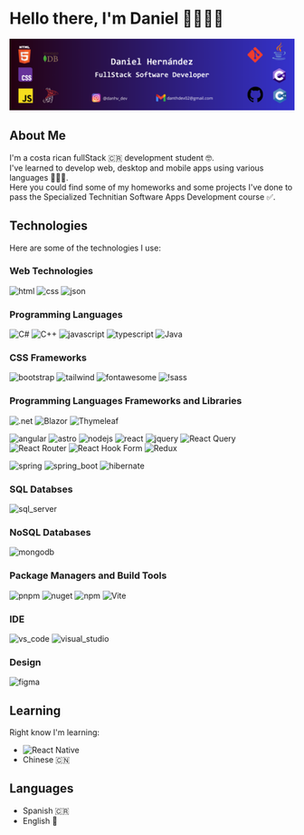 # Hello there, I'm Daniel 👋👨🏾‍💻
![Banner](danth_dev_banner.png)

## About Me
I'm a costa rican fullStack 🇨🇷 development student 🤓.  
I've learned to develop web, desktop and mobile apps using various languages 👨🏾‍💻.  
Here you could find some of my homeworks and some projects I've done to pass the Specialized Technitian Software Apps Development course ✅.  

## Technologies 
Here are some of the technologies I use:  

### Web Technologies  
![html](https://img.shields.io/badge/HTML5-E34F26?style=for-the-badge&logo=html5&logoColor=white) ![css](https://img.shields.io/badge/CSS3-1572B6?style=for-the-badge&logo=css3&logoColor=white) ![json](https://img.shields.io/badge/json-5E5C5C?style=for-the-badge&logo=json&logoColor=white)    

### Programming Languages  
![C#](https://img.shields.io/badge/C%23-239120?style=for-the-badge&logo=csharp&logoColor=white) ![C++](https://img.shields.io/badge/C%2B%2B-00599C?style=for-the-badge&logo=c%2B%2B&logoColor=white) ![javascript](https://img.shields.io/badge/JavaScript-323330?style=for-the-badge&logo=javascript&logoColor=F7DF1E) ![typescript](https://img.shields.io/badge/TypeScript-007ACC?style=for-the-badge&logo=typescript&logoColor=white) ![Java](https://img.shields.io/badge/java-%23ED8B00.svg?style=for-the-badge&logo=openjdk&logoColor=white)    

### CSS Frameworks  
![bootstrap](https://img.shields.io/badge/Bootstrap-563D7C?style=for-the-badge&logo=bootstrap&logoColor=white) ![tailwind](https://img.shields.io/badge/Tailwind_CSS-38B2AC?style=for-the-badge&logo=tailwind-css&logoColor=white) ![fontawesome](https://img.shields.io/badge/Font_Awesome-339AF0?style=for-the-badge&logo=fontawesome&logoColor=white) ![!sass](https://img.shields.io/badge/Sass-CC6699?style=for-the-badge&logo=sass&logoColor=white)    

### Programming Languages Frameworks and Libraries  
![.net](https://img.shields.io/badge/.NET-512BD4?style=for-the-badge&logo=dotnet&logoColor=white) 	![Blazor](https://img.shields.io/badge/blazor-%235C2D91.svg?style=for-the-badge&logo=blazor&logoColor=white) ![Thymeleaf](https://img.shields.io/badge/Thymeleaf-%23005C0F.svg?style=for-the-badge&logo=Thymeleaf&logoColor=white)    

![angular](https://img.shields.io/badge/Angular-DD0031?style=for-the-badge&logo=angular&logoColor=white) ![astro](https://img.shields.io/badge/Astro-0C1222?style=for-the-badge&logo=astro&logoColor=FDFDFE) ![nodejs](https://img.shields.io/badge/Node%20js-339933?style=for-the-badge&logo=nodedotjs&logoColor=white) ![react](https://img.shields.io/badge/React-20232A?style=for-the-badge&logo=react&logoColor=61DAFB) ![jquery](https://img.shields.io/badge/jQuery-0769AD?style=for-the-badge&logo=jquery&logoColor=white) ![React Query](https://img.shields.io/badge/-React%20Query-FF4154?style=for-the-badge&logo=react%20query&logoColor=white) 	![React Router](https://img.shields.io/badge/React_Router-CA4245?style=for-the-badge&logo=react-router&logoColor=white) ![React Hook Form](https://img.shields.io/badge/React%20Hook%20Form-%23EC5990.svg?style=for-the-badge&logo=reacthookform&logoColor=white) ![Redux](https://img.shields.io/badge/redux-%23593d88.svg?style=for-the-badge&logo=redux&logoColor=white)

![spring](https://img.shields.io/badge/Spring-6DB33F?style=for-the-badge&logo=spring&logoColor=white) ![spring_boot](https://img.shields.io/badge/Spring_Boot-6DB33F?style=for-the-badge&logo=spring-boot&logoColor=white) ![hibernate](https://img.shields.io/badge/Hibernate-59666C?style=for-the-badge&logo=Hibernate&logoColor=white)

### SQL Databses
![sql_server](https://img.shields.io/badge/Microsoft%20SQL%20Server-CC2927?style=for-the-badge&logo=microsoft%20sql%20server&logoColor=white)    

### NoSQL Databases
![mongodb](https://img.shields.io/badge/MongoDB-4EA94B?style=for-the-badge&logo=mongodb&logoColor=white)    

### Package Managers and Build Tools  
![pnpm](https://img.shields.io/badge/pnpm-yellow?style=for-the-badge&logo=pnpm&logoColor=white) ![nuget](https://img.shields.io/badge/NuGet-004880?style=for-the-badge&logo=nuget&logoColor=white) ![npm](https://img.shields.io/badge/npm-CB3837?style=for-the-badge&logo=npm&logoColor=white) 	![Vite](https://img.shields.io/badge/vite-%23646CFF.svg?style=for-the-badge&logo=vite&logoColor=white)    

### IDE  
![vs_code](https://img.shields.io/badge/Visual_Studio_Code-0078D4?style=for-the-badge&logo=visual%20studio%20code&logoColor=white) ![visual_studio](https://img.shields.io/badge/Visual_Studio-5C2D91?style=for-the-badge&logo=visual%20studio&logoColor=white)    

### Design
![figma](https://img.shields.io/badge/Figma-F24E1E?style=for-the-badge&logo=figma&logoColor=white)           

## Learning  
Right know I'm learning:  
- ![React Native](https://img.shields.io/badge/react_native-%2320232a.svg?style=for-the-badge&logo=react&logoColor=%2361DAFB)
- Chinese 🇨🇳

## Languages  
- Spanish 🇨🇷
- English 🏴󠁧󠁢󠁥󠁮󠁧󠁿

<!--
**DanthvpDev/DanthvpDev** is a ✨ _special_ ✨ repository because its `README.md` (this file) appears on your GitHub profile.

Here are some ideas to get you started:

- 🔭 I’m currently working on ...
- 🌱 I’m currently learning ...
- 👯 I’m looking to collaborate on ...
- 🤔 I’m looking for help with ...
- 💬 Ask me about ...
- 📫 How to reach me: ...
- 😄 Pronouns: ...
- ⚡ Fun fact: ...
-->
